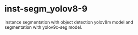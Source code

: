 # inst-segm_yolov8-9
instance segmentation with object detection yolov8m model and segmentation with yolov9c-seg model.
